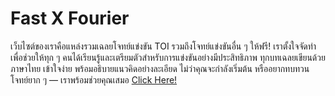 # Fast X Fourier

เว็บไซต์ของเราคือแหล่งรวมเฉลยโจทย์แข่งขัน TOI รวมถึงโจทย์แข่งขันอื่น ๆ ให้ฟรี! เราตั้งใจจัดทำเพื่อช่วยให้ทุก ๆ คนได้เรียนรู้และเตรียมตัวสำหรับการแข่งขันอย่างมีประสิทธิภาพ
ทุกบทเฉลยเขียนด้วยภาษาไทย เข้าใจง่าย พร้อมอธิบายแนวคิดอย่างละเอียด ไม่ว่าคุณจะกำลังเริ่มต้น หรืออยากทบทวนโจทย์ยาก ๆ — เราพร้อมช่วยคุณเสมอ
[Click Here!](https://fastxfourier.github.io/)